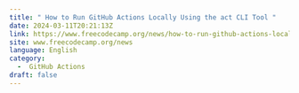 ```yaml
---
title: " How to Run GitHub Actions Locally Using the act CLI Tool "
date: 2024-03-11T20:21:13Z
link: https://www.freecodecamp.org/news/how-to-run-github-actions-locally/?utm_medium=RSS&utm_source=news.12bit.vn
site: www.freecodecamp.org/news
language: English
category:
  -  GitHub Actions 
draft: false
---
```

